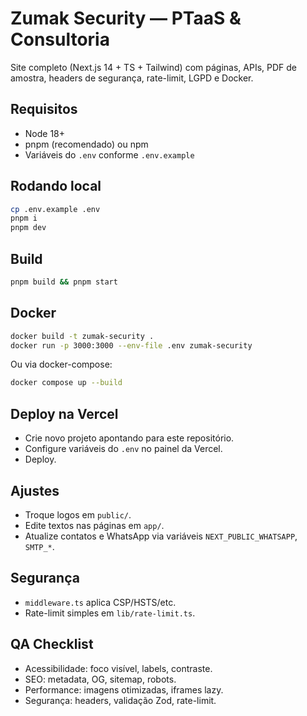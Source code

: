# Zumak Security — PTaaS & Consultoria
Site completo (Next.js 14 + TS + Tailwind) com páginas, APIs, PDF de amostra, headers de segurança, rate-limit, LGPD e Docker.

## Requisitos
- Node 18+
- pnpm (recomendado) ou npm
- Variáveis do `.env` conforme `.env.example`

## Rodando local
```bash
cp .env.example .env
pnpm i
pnpm dev
```

## Build
```bash
pnpm build && pnpm start
```

## Docker
```bash
docker build -t zumak-security .
docker run -p 3000:3000 --env-file .env zumak-security
```
Ou via docker-compose:
```bash
docker compose up --build
```

## Deploy na Vercel
- Crie novo projeto apontando para este repositório.
- Configure variáveis do `.env` no painel da Vercel.
- Deploy.

## Ajustes
- Troque logos em `public/`.
- Edite textos nas páginas em `app/`.
- Atualize contatos e WhatsApp via variáveis `NEXT_PUBLIC_WHATSAPP`, `SMTP_*`.

## Segurança
- `middleware.ts` aplica CSP/HSTS/etc.
- Rate-limit simples em `lib/rate-limit.ts`.

## QA Checklist
- Acessibilidade: foco visível, labels, contraste.
- SEO: metadata, OG, sitemap, robots.
- Performance: imagens otimizadas, iframes lazy.
- Segurança: headers, validação Zod, rate-limit.

